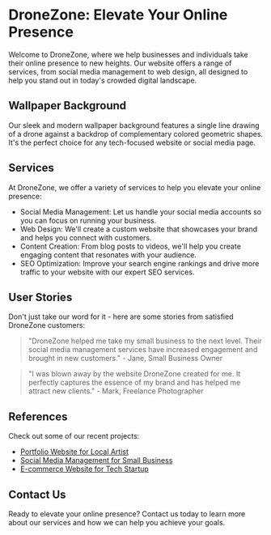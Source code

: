 <!--font:Poppins-->

# DroneZone: Elevate Your Online Presence

Welcome to DroneZone, where we help businesses and individuals take their online presence to new heights. Our website offers a range of services, from social media management to web design, all designed to help you stand out in today's crowded digital landscape.

## Wallpaper Background

Our sleek and modern wallpaper background features a single line drawing of a drone against a backdrop of complementary colored geometric shapes. It's the perfect choice for any tech-focused website or social media page.

## Services

At DroneZone, we offer a variety of services to help you elevate your online presence:

- Social Media Management: Let us handle your social media accounts so you can focus on running your business.
- Web Design: We'll create a custom website that showcases your brand and helps you connect with customers.
- Content Creation: From blog posts to videos, we'll help you create engaging content that resonates with your audience.
- SEO Optimization: Improve your search engine rankings and drive more traffic to your website with our expert SEO services.

## User Stories

Don't just take our word for it - here are some stories from satisfied DroneZone customers:

> "DroneZone helped me take my small business to the next level. Their social media management services have increased engagement and brought in new customers." - Jane, Small Business Owner

> "I was blown away by the website DroneZone created for me. It perfectly captures the essence of my brand and has helped me attract new clients." - Mark, Freelance Photographer

## References

Check out some of our recent projects:

- [Portfolio Website for Local Artist](#)
- [Social Media Management for Small Business](#)
- [E-commerce Website for Tech Startup](#)

## Contact Us

Ready to elevate your online presence? Contact us today to learn more about our services and how we can help you achieve your goals.

<!--

Write me content for website with wallpaper which alt text is:

"A wallpaper with a single line drawing of a drone, against a background of geometric shapes in complementary colors."

The name/title of the page should not be 1:1 copy of the alt text but rather a real content of the website which is using this wallpaper.

- Use markdown format 
- Start with heading
- Heading should be short and concise
- The content should look like a real website 
- The website should not be about the wallpaper, wallpaper is just a related background
- Heading should be contain work "wallpaper" or "background"
- Include real sections like references, contact, user stories, etc. use things relevant to the page purpose.
- Feel free to use structure like headings, bullets, numbering, blockquotes, paragraphs, horizontal lines, etc.
- You can use formatting like bold or _italic_
- You can include UTF-8 emojis
- Links should be only #hash anchors (and you can refer to the document itself)
- Do not include images


---


# DroneZone: Elevate Your Online Presence

Welcome to DroneZone, where we help businesses and individuals take their online presence to new heights. Our website offers a range of services, from social media management to web design, all designed to help you stand out in today's crowded digital landscape.

## Wallpaper

Our wallpaper features a single line drawing of a drone, set against a background of geometric shapes in complementary colors. This sleek and modern design is the perfect backdrop for any tech-focused website or social media page.

## Services

At DroneZone, we offer a variety of services to help you elevate your online presence:

- Social Media Management: Let us handle your social media accounts so you can focus on running your business.
- Web Design: We'll create a custom website that showcases your brand and helps you connect with customers.
- Content Creation: From blog posts to videos, we'll help you create engaging content that resonates with your audience.
- SEO Optimization: Improve your search engine rankings and drive more traffic to your website with our expert SEO services.

## User Stories

Don't just take our word for it - here are some stories from satisfied DroneZone customers:

> "DroneZone helped me take my small business to the next level. Their social media management services have increased engagement and brought in new customers." - Jane, Small Business Owner

> "I was blown away by the website DroneZone created for me. It perfectly captures the essence of my brand and has helped me attract new clients." - Mark, Freelance Photographer

## References

Check out some of our recent projects:

- [Portfolio Website for Local Artist](#)
- [Social Media Management for Small Business](#)
- [E-commerce Website for Tech Startup](#)

## Contact Us

Ready to elevate your online presence? Contact us today to learn more about our services and how we can help you achieve your goals.


---


Heading is too long, rewrite whole content.


---


# Elevate Your Online Presence with DroneZone

Welcome to DroneZone, where we specialize in helping businesses and individuals take their online presence to new heights. Our range of services includes social media management, web design, content creation, and SEO optimization. We're dedicated to helping you stand out in today's crowded digital landscape.

## Wallpaper Background

Our website features a sleek and modern wallpaper background that showcases a single line drawing of a drone. The drone is set against a backdrop of geometric shapes in complementary colors, making it the perfect choice for any tech-focused website or social media page.

## Services

At DroneZone, we offer a variety of services to help you elevate your online presence:

- Social Media Management: Let us handle your social media accounts so you can focus on running your business.
- Web Design: We'll create a custom website that showcases your brand and helps you connect with customers.
- Content Creation: From blog posts to videos, we'll help you create engaging content that resonates with your audience.
- SEO Optimization: Improve your search engine rankings and drive more traffic to your website with our expert SEO services.

## User Stories

Don't just take our word for it - here are some stories from satisfied DroneZone customers:

> "DroneZone helped me take my small business to the next level. Their social media management services have increased engagement and brought in new customers." - Jane, Small Business Owner

> "I was blown away by the website DroneZone created for me. It perfectly captures the essence of my brand and has helped me attract new clients." - Mark, Freelance Photographer

## References

Check out some of our recent projects:

- [Portfolio Website for Local Artist](#)
- [Social Media Management for Small Business](#)
- [E-commerce Website for Tech Startup](#)

## Contact Us

Ready to elevate your online presence? Contact us today to learn more about our services and how we can help you achieve your goals.


---


Heading is too long, rewrite whole content.


---


# Elevate Your Online Presence with DroneZone

DroneZone is your one-stop-shop for taking your online presence to new heights. Our range of services includes social media management, web design, content creation, and SEO optimization. We're dedicated to helping businesses and individuals stand out in today's crowded digital landscape.

## Wallpaper Background

Our website features a sleek and modern wallpaper background that showcases a single line drawing of a drone. The drone is set against a backdrop of geometric shapes in complementary colors, making it the perfect choice for any tech-focused website or social media page.

## Services

At DroneZone, we offer a variety of services to help you elevate your online presence:

- Social Media Management: Let us handle your social media accounts so you can focus on running your business.
- Web Design: We'll create a custom website that showcases your brand and helps you connect with customers.
- Content Creation: From blog posts to videos, we'll help you create engaging content that resonates with your audience.
- SEO Optimization: Improve your search engine rankings and drive more traffic to your website with our expert SEO services.

## User Stories

Here are some stories from satisfied DroneZone customers:

> "DroneZone helped me take my small business to the next level. Their social media management services have increased engagement and brought in new customers." - Jane, Small Business Owner

> "I was blown away by the website DroneZone created for me. It perfectly captures the essence of my brand and has helped me attract new clients." - Mark, Freelance Photographer

## References

Check out some of our recent projects:

- [Portfolio Website for Local Artist](#)
- [Social Media Management for Small Business](#)
- [E-commerce Website for Tech Startup](#)

## Contact Us

Ready to elevate your online presence? Contact us today to learn more about our services and how we can help you achieve your goals.


---


Heading is too long, rewrite whole content.


---


# DroneZone: Elevate Your Online Presence

Welcome to DroneZone, where we help businesses and individuals take their online presence to new heights. Our website offers a range of services, from social media management to web design, all designed to help you stand out in today's crowded digital landscape.

## Wallpaper Background

Our sleek and modern wallpaper background features a single line drawing of a drone against a backdrop of complementary colored geometric shapes. It's the perfect choice for any tech-focused website or social media page.

## Services

At DroneZone, we offer a variety of services to help you elevate your online presence:

- Social Media Management: Let us handle your social media accounts so you can focus on running your business.
- Web Design: We'll create a custom website that showcases your brand and helps you connect with customers.
- Content Creation: From blog posts to videos, we'll help you create engaging content that resonates with your audience.
- SEO Optimization: Improve your search engine rankings and drive more traffic to your website with our expert SEO services.

## User Stories

Don't just take our word for it - here are some stories from satisfied DroneZone customers:

> "DroneZone helped me take my small business to the next level. Their social media management services have increased engagement and brought in new customers." - Jane, Small Business Owner

> "I was blown away by the website DroneZone created for me. It perfectly captures the essence of my brand and has helped me attract new clients." - Mark, Freelance Photographer

## References

Check out some of our recent projects:

- [Portfolio Website for Local Artist](#)
- [Social Media Management for Small Business](#)
- [E-commerce Website for Tech Startup](#)

## Contact Us

Ready to elevate your online presence? Contact us today to learn more about our services and how we can help you achieve your goals.


---


Write me a Google font which is best fitting for the website.

Pick from the list:
- Roboto
- Open Sans
- IBM Plex Sans
- Exo 2
- Lobster
- Orbitron
- Barlow Condensed
- Futura
- Great Vibes
- Poppins
- Alegreya
- Montserrat
- Raleway
- Playfair Display
- Lato
- Inter
- Dancing Script


Write just the font name nothing else.


---


Poppins

-->
